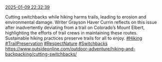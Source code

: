 [2025-01-09 22:32:39](https://mstdn.social/@hill_wanderer/113800770996758327)

Cutting switchbacks while hiking harms trails, leading to erosion and environmental damage. Writer Grayson Haver Currin reflects on this issue after inadvertently deviating from a trail on Colorado’s Mount Elbert, highlighting the efforts of trail crews in maintaining these routes. Sustainable hiking practices preserve trails for all to enjoy. <a href="https://mstdn.social/tags/Hiking" class="mention hashtag" rel="tag">#Hiking</a> <a href="https://mstdn.social/tags/TrailPreservation" class="mention hashtag" rel="tag">#TrailPreservation</a> <a href="https://mstdn.social/tags/RespectNature" class="mention hashtag" rel="tag">#RespectNature</a> <a href="https://mstdn.social/tags/Switchbacks" class="mention hashtag" rel="tag">#Switchbacks</a> <a href="https://www.outsideonline.com/outdoor-adventure/hiking-and-backpacking/cutting-switchbacks/" target="_blank" rel="nofollow noopener noreferrer" translate="no">https://www.outsideonline.com/outdoor-adventure/hiking-and-backpacking/cutting-switchbacks/</a>